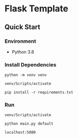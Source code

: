 # Flask Template

## Quick Start

### Environment

- Python 3.8

### Install Dependencies

`python -m venv venv`

`venv/Scripts/activate`

`pip install -r requirements.txt`

### Run

`venv/Scripts/activate`

`python main.py default`

`localhost:5000`